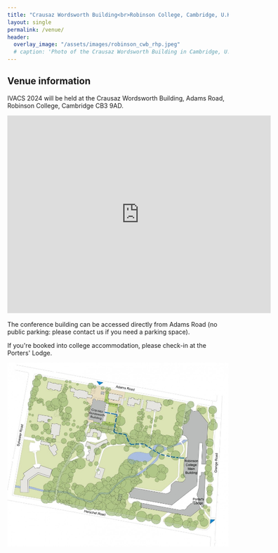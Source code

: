 ```yaml
---
title: "Crausaz Wordsworth Building<br>Robinson College, Cambridge, U.K."
layout: single
permalink: /venue/
header:
  overlay_image: "/assets/images/robinson_cwb_rhp.jpeg"
  # caption: 'Photo of the Crausaz Wordsworth Building in Cambridge, U.K.'
---
```


## Venue information

IVACS 2024 will be held at the Crausaz Wordsworth Building, Adams Road, Robinson College, Cambridge CB3 9AD.

<iframe src="https://www.google.com/maps/embed?pb=!1m18!1m12!1m3!1d2445.057890909917!2d0.10072481198724566!3d52.2059954593135!2m3!1f0!2f0!3f0!3m2!1i1024!2i768!4f13.1!3m3!1m2!1s0x47d870b142eed76b%3A0x576ce34c87efbddd!2sCrausaz%20Wordsworth%20Building%2C%20Robinson%20College!5e0!3m2!1sen!2suk!4v1707394555013!5m2!1sen!2suk" width="600" height="450" style="border:0;" allowfullscreen="" loading="lazy" referrerpolicy="no-referrer-when-downgrade"></iframe>

The conference building can be accessed directly from Adams Road (no public parking: please contact us if you need a parking space).

If you're booked into college accommodation, please check-in at the Porters' Lodge.

![Robinson College map](/assets/images/robinson_site-map.jpeg)
